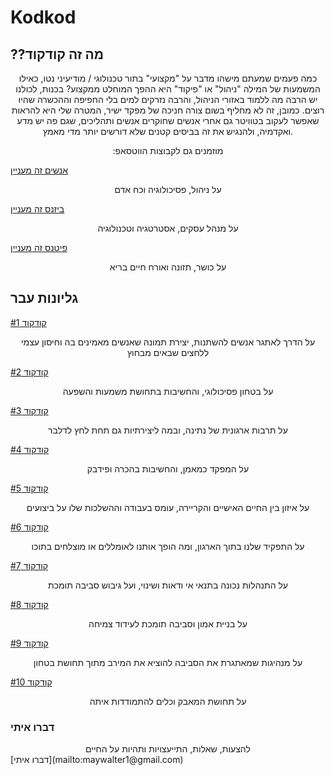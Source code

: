 # Kodkod
## ??מה זה קודקוד

<center>
כמה פעמים שמעתם מישהו מדבר על "מקצועי" בתור טכנולוגי / מודיעיני נטו, כאילו המשמעות של המילה
"ניהול" או "פיקוד" היא ההפך המוחלט ממקצוע? בכנות, לכולנו יש הרבה מה ללמוד באזורי הניהול, והרבה נזרקים למים בלי החפיפה וההכשרה שהיו רוצים. כמובן, זה לא מחליף בשום צורה חניכה של מפקד ישיר, המטרה שלי היא להראות שאפשר לעקוב בטוויטר גם
אחרי אנשים שחוקרים אנשים ותהליכים, שגם פה יש מדע ואקדמיה, ולהנגיש את זה בביסים קטנים שלא
דורשים יותר מדי מאמץ.
  
:מוזמנים גם לקבוצות הווטסאפ
</center>

[אנשים זה מעניין](http://bit.ly/wow_people)

<center>על ניהול, פסיכולוגיה וכח אדם</center>


[ביזנס זה מעניין](http://bit.ly/wow_business)

<center>על מנהל עסקים, אסטרטגיה וטכנולוגיה</center>


[פיטנס זה מעניין](http://bit.ly/wow_fitness)

<center>על כושר, תזונה ואורח חיים בריא</center>


</center>


## גליונות עבר
[קודקוד #1](https://walmay.github.io/posts/kodkod1) 

<center>על הדרך לאתגר אנשים להשתנות, יצירת תמונה שאנשים מאמינים בה וחיסון עצמי ללחצים שבאים מבחוץ</center>


[קודקוד #2](https://walmay.github.io/posts/kodkod2)

<center>על בטחון פסיכולוגי, והחשיבות בתחושת משמעות והשפעה</center>


[קודקוד #3](https://walmay.github.io/posts/kodkod3)

<center>על תרבות ארגונית של נתינה, ובמה ליצירתיות גם תחת לחץ לדלבר</center>


[קודקוד #4](https://walmay.github.io/posts/kodkod4)

<center>על המפקד כמאמן, והחשיבות בהכרה ופידבק</center> 


[קודקוד #5](https://walmay.github.io/posts/kodkod5)

<center>על איזון בין החיים האישיים והקריירה, עומס בעבודה וההשלכות שלו על ביצועים</center>


[קודקוד #6](https://walmay.github.io/posts/kodkod6)

<center>על התפקיד שלנו בתוך הארגון, ומה הופך אותנו לאומללים או מוצלחים בתוכו</center>

[קודקוד #7](https://walmay.github.io/posts/kodkod7)

<center>על התנהלות נכונה בתנאי אי ודאות ושינוי, ועל גיבוש סביבה תומכת</center>

[קודקוד #8](https://walmay.github.io/posts/kodkod8)

<center>על בניית אמון וסביבה תומכת לעידוד צמיחה</center>

[קודקוד #9](https://walmay.github.io/posts/kodkod9)

<center>על מנהיגות שמאתגרת את הסביבה להוציא את המירב מתוך תחושת בטחון</center>

[קודקוד #10](https://walmay.github.io/posts/kodkod10)

<center>על תחושת המאבק וכלים להתמודדות איתה</center>


### דברו איתי
<center> להצעות, שאלות, התייעצויות ותהיות על החיים</center>
[דברו איתי](mailto:maywalter1@gmail.com)

<!-- Global site tag (gtag.js) - Google Analytics -->
<script async src="https://www.googletagmanager.com/gtag/js?id=UA-153532160-1"></script>
<script>
  window.dataLayer = window.dataLayer || [];
  function gtag(){dataLayer.push(arguments);}
  gtag('js', new Date());

  gtag('config', 'UA-153532160-1');
</script>

